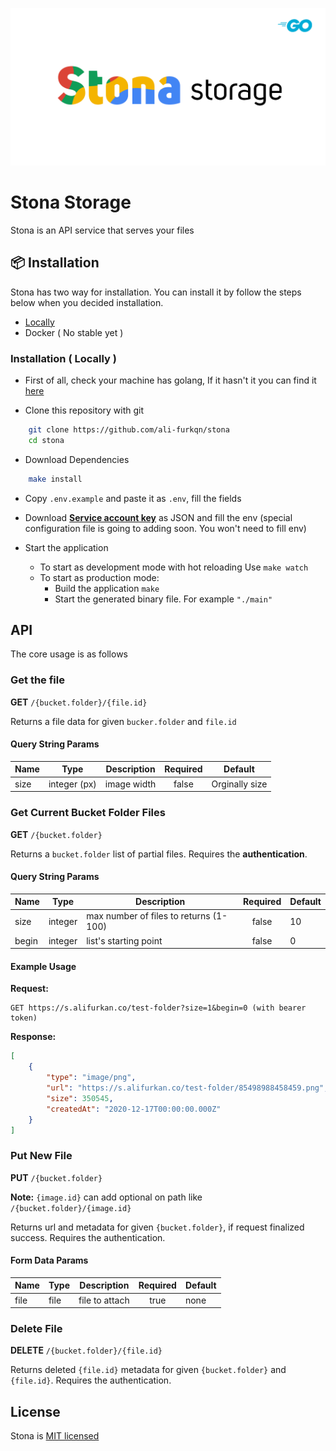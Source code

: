 ![stona-banner](./assets/stona-banner-alt.png)

# Stona Storage

Stona is an API service that serves your files

## 📦 Installation

Stona has two way for installation. You can install it by follow the steps below when you decided installation.

- [Locally](###StandardInstallation)
- Docker ( No stable yet )

### Installation ( Locally )

- First of all, check your machine has golang, If it hasn't it you can find it [here](https://golang.org/)

- Clone this repository with git 

```sh
    git clone https://github.com/ali-furkqn/stona
    cd stona
```

- Download Dependencies

```sh
    make install
```

- Copy `.env.example` and paste it as `.env`, fill the fields

- Download [**Service account key**](https://console.cloud.google.com/apis/credentials/serviceaccountkey) as JSON and fill the env (special configuration file is going to adding soon. You won't need to fill env)

- Start the application
    - To start as development mode with hot reloading Use `make watch`
    - To start as production mode:
        - Build the application `make`
        - Start the generated binary file. For example `"./main"`

## API

The core usage is as follows

### Get the file

**GET** `/{bucket.folder}/{file.id}`

Returns a file data for given `bucker.folder` and `file.id` 

#### Query String Params

| Name  | Type          | Description   | Required  | Default           |
|-------|---------------|---------------|:---------:|-------------------|
| size  | integer (px)  | image width   | false     | Orginally size    |

### Get Current Bucket Folder Files

**GET** `/{bucket.folder}`

Returns a `bucket.folder` list of partial files. Requires the **authentication**.

#### Query String Params

| Name  | Type          | Description                               | Required  | Default   |
|-------|---------------|-------------------------------------------|:---------:|-----------|
| size  | integer       | max number of files to returns (1-100)    | false     | 10        |
| begin | integer       | list's starting point                     | false     | 0         |

#### Example Usage

**Request:**

```
GET https://s.alifurkan.co/test-folder?size=1&begin=0 (with bearer token)
```

**Response:**

```json
[
    {
        "type": "image/png",
        "url": "https://s.alifurkan.co/test-folder/85498988458459.png",
        "size": 350545,
        "createdAt": "2020-12-17T00:00:00.000Z" 
    }
]
```

### Put New File

**PUT** `/{bucket.folder}`

**Note:** `{image.id}` can add optional on path like `/{bucket.folder}/{image.id}`

Returns url and metadata for given `{bucket.folder}`, if request finalized success. Requires the authentication.

#### Form Data Params

| Name  | Type          | Description       | Required  | Default   |
|-------|---------------|-------------------|:---------:|-----------|
| file  | file          | file to attach    | true      | none      |


### Delete File

**DELETE** `/{bucket.folder}/{file.id}`

Returns deleted `{file.id}` metadata for given `{bucket.folder}` and `{file.id}`. Requires the authentication.

## License

Stona is [MIT licensed](LICENSE)
